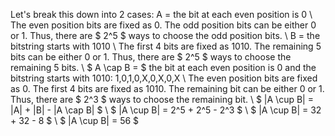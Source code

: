 Let's break this down into 2 cases:
A = the bit at each even position is 0 \\
The even position bits are fixed as 0. The odd position bits can be either 0 or 1.
Thus, there are $ 2^5 $ ways to choose the odd position bits. \\
B = the bitstring starts with 1010 \\
The first 4 bits are fixed as 1010. The remaining 5 bits can be either 0 or 1.
Thus, there are $ 2^5 $ ways to choose the remaining 5 bits. \\
$ A \cap B = $ the bit at each even position is 0 and the bitstring starts with 1010: 1,0,1,0,X,0,X,0,X \\
The even position bits are fixed as 0. The first 4 bits are fixed as 1010. The remaining bit can be either 0 or 1.
Thus, there are $ 2^3 $ ways to choose the remaining bit. \\
$ |A \cup B| = |A| + |B| - |A \cap B| $ \\
$ |A \cup B| = 2^5 + 2^5 - 2^3 $ \\
$ |A \cup B| = 32 + 32 - 8 $ \\
$ |A \cup B| = 56 $
